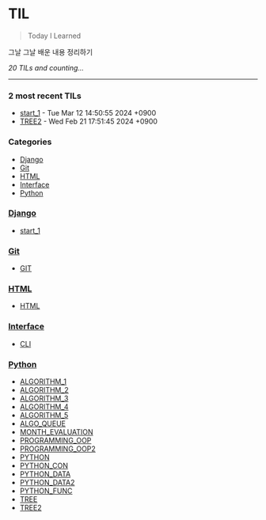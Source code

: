 # TIL
> Today I Learned

그날 그날 배운 내용 정리하기


_20 TILs and counting..._

---

### 2 most recent TILs

- [start_1](Django/start_1.md) - Tue Mar 12 14:50:55 2024 +0900
- [TREE2](Python/TREE2.md) - Wed Feb 21 17:51:45 2024 +0900

### Categories

- [Django](#Django)
- [Git](#Git)
- [HTML](#HTML)
- [Interface](#Interface)
- [Python](#Python)

### [Django](#Django)
- [start_1](Django/start_1.md)

### [Git](#Git)
- [GIT](Git/GIT.md)

### [HTML](#HTML)
- [HTML](HTML/HTML.md)

### [Interface](#Interface)
- [CLI](Interface/CLI.md)

### [Python](#Python)
- [ALGORITHM_1](Python/ALGORITHM_1.md)
- [ALGORITHM_2](Python/ALGORITHM_2.md)
- [ALGORITHM_3](Python/ALGORITHM_3.md)
- [ALGORITHM_4](Python/ALGORITHM_4.md)
- [ALGORITHM_5](Python/ALGORITHM_5.md)
- [ALGO_QUEUE](Python/ALGO_QUEUE.md)
- [MONTH_EVALUATION](Python/MONTH_EVALUATION.md)
- [PROGRAMMING_OOP](Python/PROGRAMMING_OOP.md)
- [PROGRAMMING_OOP2](Python/PROGRAMMING_OOP2.md)
- [PYTHON](Python/PYTHON.md)
- [PYTHON_CON](Python/PYTHON_CON.md)
- [PYTHON_DATA](Python/PYTHON_DATA.md)
- [PYTHON_DATA2](Python/PYTHON_DATA2.md)
- [PYTHON_FUNC](Python/PYTHON_FUNC.md)
- [TREE](Python/TREE.md)
- [TREE2](Python/TREE2.md)

[1]: https://simonwillison.net/2020/Apr/20/self-rewriting-readme/
[2]: https://github.com/jbranchaud/til

